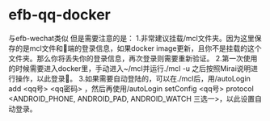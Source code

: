 # efb-qq-docker
与efb-wechat类似
但是需要注意的是：
1.非常建议挂载/mcl文件夹。因为这里保存的是mcl文件和🐧端的登录信息，如果docker image更新，且你不是挂载的这个文件夹。那么你将丢失你的登录信息，再次登录则需要重新验证。
2.第一次使用的时候需要进入docker里，手动进入~/mcl并运行./mcl -u 之后按照Mirai说明进行操作，以此登录🐧。
3.如果需要自动登陆的，可以在./mcl后，用/autoLogin add <qq号> <qq密码> ，然后再使用/autoLogin setConfig <qq号> protocol <ANDROID_PHONE, ANDROID_PAD, ANDROID_WATCH 三选一>，以此设置自动登录。
